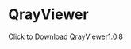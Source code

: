# QrayViewer
<a href="https://drive.google.com/file/d/11MW9MGzFrVaEogfhJxtA41ZvLhqEsTTm/view?usp=sharing" download>Click to Download QrayViewer1.0.8</a>

